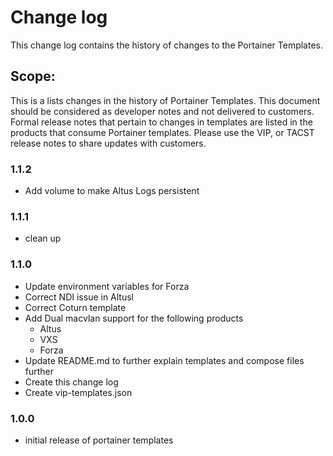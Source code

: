 # Change log

This change log contains the history of changes to the Portainer Templates.

## Scope:
This is a lists changes in the history of Portainer Templates. This document should be considered as developer notes and not delivered to customers. Formal release notes that pertain to changes in templates are listed in the products that consume Portainer templates. Please use the VIP, or TACST release notes to share updates with customers. 

### 1.1.2

* Add volume to make Altus Logs persistent

### 1.1.1

* clean up

### 1.1.0

* Update environment variables for Forza
* Correct NDI issue in Altusl
* Correct Coturn template
* Add Dual macvlan support for the following products
  * Altus
  * VXS
  * Forza
* Update README.md to further explain templates and compose files further
* Create this change log
* Create vip-templates.json

### 1.0.0

* initial release of portainer templates
